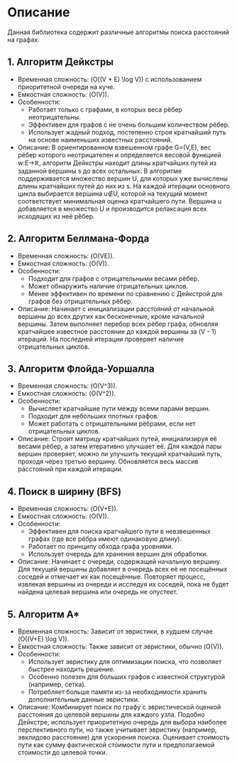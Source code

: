 # Описание
Данная библиотека содержит различные алгоритмы поиска расстояний на графах.


## 1. Алгоритм Дейкстры
- Временная сложность: \(O((V + E) \log V)\) с использованием приоритетной очереди на куче.
- Емкостная сложность: \(O(V)\).
- Особенности:
  - Работает только с графами, в которых веса рёбер неотрицательны.
  - Эффективен для графов с не очень большим количеством рёбер.
  - Использует жадный подход, постепенно строя кратчайший путь на основе наименьших известных расстояний.
- Описание: В ориентированном взвешенном графе G=(V,E), вес рёбер которого неотрицателен и определяется весовой функцией w:E→ℝ, алгоритм Дейкстры находит длины кратчайших путей из заданной вершины s до всех остальных. В алгоритме поддерживается множество вершин U, для которых уже вычислены длины кратчайших путей до них из s. На каждой итерации основного цикла выбирается вершина u∉U, которой на текущий момент соответствует минимальная оценка кратчайшего пути. Вершина u добавляется в множество U и производится релаксация всех исходящих из неё рёбер.

## 2. Алгоритм Беллмана-Форда
- Временная сложность: \(O(VE)\).
- Емкостная сложность: \(O(V)\).
- Особенности:
  - Подходит для графов с отрицательными весами рёбер.
  - Может обнаружить наличие отрицательных циклов.
  - Менее эффективен по времени по сравнению с Дейкстрой для графов без отрицательных рёбер.
- Описание: Начинает с инициализации расстояний от начальной вершины до всех других как бесконечные, кроме начальной вершины. Затем выполняет перебор всех рёбер графа, обновляя кратчайшее известное расстояние до каждой вершины за \(V - 1\) итераций. На последней итерации проверяет наличие отрицательных циклов.

## 3. Алгоритм Флойда-Уоршалла
- Временная сложность: \(O(V^3)\).
- Емкостная сложность: \(O(V^2)\).
- Особенности:
  - Вычисляет кратчайшие пути между всеми парами вершин.
  - Подходит для небольших плотных графов.
  - Может работать с отрицательными рёбрами, если нет отрицательных циклов.
- Описание: Строит матрицу кратчайших путей, инициализируя её весами рёбер, а затем итеративно улучшает её. Для каждой пары вершин проверяет, можно ли улучшить текущий кратчайший путь, проходя через третью вершину. Обновляется весь массив расстояний при каждой итерации.

## 4. Поиск в ширину (BFS)
- Временная сложность: \(O(V+E)\).
- Емкостная сложность: \(O(V)\).
- Особенности:
  - Эффективен для поиска кратчайшего пути в невзвешенных графах (где все рёбра имеют одинаковую длину).
  - Работает по принципу обхода графа уровнями.
  - Использует очередь для хранения вершин для обработки.
- Описание: Начинает с очереди, содержащей начальную вершину. Для текущей вершины добавляет в очередь всех её не посещённых соседей и отмечает их как посещённые. Повторяет процесс, извлекая вершины из очереди и исследуя их соседей, пока не будет найдена целевая вершина или очередь не опустеет.

## 5. Алгоритм A\*
- Временная сложность: Зависит от эвристики, в худшем случае \(O((V+E) \log V)\).
- Емкостная сложность: Также зависит от эвристики, обычно \(O(V)\).
- Особенности:
  - Использует эвристику для оптимизации поиска, что позволяет быстрее находить решение.
  - Особенно полезен для больших графов с известной структурой (например, сетка).
  - Потребляет больше памяти из-за необходимости хранить дополнительные данные эвристики.
- Описание: Комбинирует поиск по графу с эвристической оценкой расстояния до целевой вершины для каждого узла. Подобно Дейкстре, использует приоритетную очередь для выбора наиболее перспективного пути, но также учитывает эвристику (например, эвклидово расстояние) для ускорения поиска. Оценивает стоимость пути как сумму фактической стоимости пути и предполагаемой стоимости до целевой точки.
